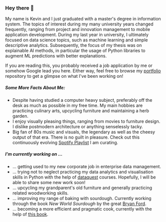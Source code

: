 ### Hey there 👋

My name is Kevin and I just graduated with a master's degree in information system. The topics of interest during my many university years changed frequently, ranging from project and innovation management to mobile application development. During my last year in university, I ultimately focused on data science topics, such as machine learning and simple descriptive analytics. Subsequently, the focus of my thesis was on explainable AI methods, in particular the usage of Python libraries to augment ML predictions with better explanations.

If you are reading this, you probably received a job application by me or somehow Google lead you here. Either way, feel free to browse my [portfolio](https://github.com/kvn23/portfolio#readme) repository to get a glimpse on what I've been working on!

##### Some More Facts About Me:
- Despite having studied a computer heavy subject, preferably off the desk as much as possible in my free time. My main hobbies are practicing culinary arts, upcycling furniture and maintaining a herb garden.
- I enjoy visually pleasing things, ranging from movies to furniture design. I dislike postmodern architecture or anything senselessly tacky.
- Big fan of 80s music and visuals, the legendary as well as the cheesy output of that era. There is no guilt in pleasure. Check out this continuously evolving [Spotify Playlist](https://open.spotify.com/playlist/1PLLgWVth8PoXXNqpLXFR9?si=f135a2b8782a4daa) I am curating.

##### I’m currently working on ...
- ... getting used to my new corporate job in enterprise data management.
- ... trying not to neglect practicing my data analytics and visualisation skills in Python with the help of [dataquest](https://www.dataquest.io/) courses. Hopefully, I will be able to share some new work soon!
- ... upcycling my grandparent's old furniture and generally practicing related woodworking skills.
- ... improving my range of baking with sourdough. Currently working through the book *New World Sourdough* by the great [Bryan Ford](https://www.artisanbryan.com/).
- ... becoming a more efficient and pragmatic cook, currently with the help of [this book](https://books.google.de/books/about/Cooking_at_Home.html?id=ekkjEAAAQBAJ&source=kp_book_description&redir_esc=y).

<!--
**kvn23/kvn23** is a ✨ _special_ ✨ repository because its `README.md` (this file) appears on your GitHub profile.

Here are some ideas to get you started:

- 🔭 I’m currently working on ...
- 🌱 I’m currently learning ...
- 👯 I’m looking to collaborate on ...
- 🤔 I’m looking for help with ...
- 💬 Ask me about ...
- 📫 How to reach me: ...
- 😄 Pronouns: ...
- ⚡ Fun fact: ...
-->
